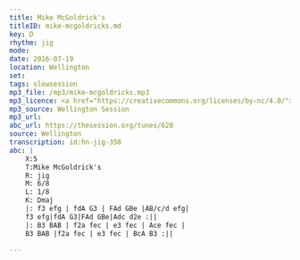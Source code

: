 ```yaml
---
title: Mike McGoldrick's
titleID: mike-mcgoldricks.md
key: D
rhythm: jig
mode: 
date: 2016-07-19
location: Wellington
set:
tags: slowsession
mp3_file: /mp3/mike-mcgoldricks.mp3
mp3_licence: <a href="https://creativecommons.org/licenses/by-nc/4.0/">CC-BY-NC-4.0</a>
mp3_source: Wellington Session
mp3_url: 
abc_url: https://thesession.org/tunes/628
source: Wellington
transcription: id:hn-jig-358
abc: |
    X:5
    T:Mike McGoldrick's
    R: jig
    M: 6/8
    L: 1/8
    K: Dmaj
    |: f3 efg | fdA G3 | FAd GBe |AB/c/d efg|
    f3 efg|fdA G3|FAd GBe|Adc d2e :||
    |: B3 BAB | f2a fec | e3 fec | Ace fec |
    B3 BAB |f2a fec | e3 fec | BcA B3 :||
    
---
```


